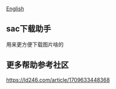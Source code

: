 [English](https://github.com/leolee9086/SACDownloadManager/blob/master/README.md)

## sac下载助手

用来更方便下载图片啥的

## 更多帮助参考社区

https://ld246.com/article/1709633448368